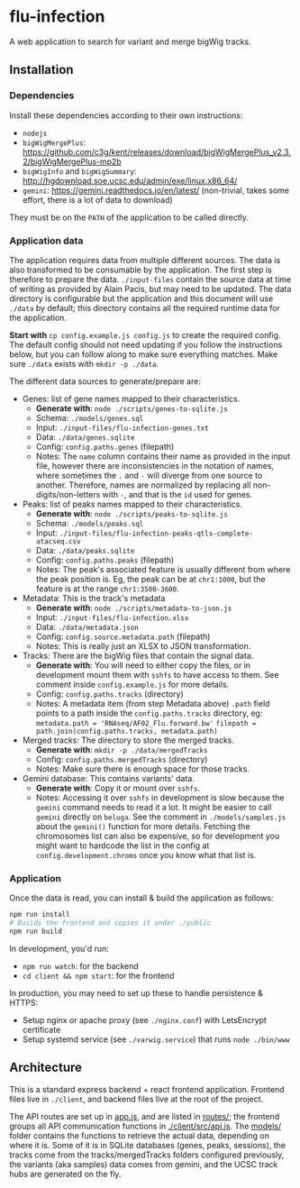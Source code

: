 # flu-infection

A web application to search for variant and merge bigWig tracks.

## Installation

### Dependencies

Install these dependencies according to their own instructions:
 - `nodejs`
 - `bigWigMergePlus`: https://github.com/c3g/kent/releases/download/bigWigMergePlus_v2.3.2/bigWigMergePlus-mp2b
 - `bigWigInfo` and `bigWigSummary`: http://hgdownload.soe.ucsc.edu/admin/exe/linux.x86_64/
 - `gemini`: https://gemini.readthedocs.io/en/latest/ (non-trivial, takes some effort, there is a lot of data to download)

They must be on the `PATH` of the application to be called directly.

### Application data

The application requires data from multiple different sources. The data
is also transformed to be consumable by the application. The first step
is therefore to prepare the data. `./input-files` contain the source data
at time of writing as provided by Alain Pacis, but may need to be updated.
The data directory is configurable but the application and this document
will use `./data` by default; this directory contains all the required
runtime data for the application.

**Start with** `cp config.example.js config.js` to create the required config.
The default config should not need updating if you follow the instructions below,
but you can follow along to make sure everything matches. Make sure `./data`
exists with `mkdir -p ./data`.

The different data sources to generate/prepare are:

 - Genes: list of gene names mapped to their characteristics.
     - **Generate with**: `node ./scripts/genes-to-sqlite.js`
     - Schema: `./models/genes.sql`
     - Input: `./input-files/flu-infection-genes.txt`
     - Data: `./data/genes.sqlite`
     - Config: `config.paths.genes` (filepath)
     - Notes: The `name` column contains their name as provided in the input file,
       however there are inconsistencies in the notation of names, where sometimes
       the `.` and `-` will diverge from one source to another. Therefore, names are
       normalized by replacing all non-digits/non-letters with `-`, and that is the
       `id` used for genes.
 - Peaks: list of peaks names mapped to their characteristics.
     - **Generate with**: `node ./scripts/peaks-to-sqlite.js`
     - Schema: `./models/peaks.sql`
     - Input: `./input-files/flu-infection-peaks-qtls-complete-atacseq.csv`
     - Data: `./data/peaks.sqlite`
     - Config: `config.paths.peaks` (filepath)
     - Notes: The peak's associated feature is usually different from where the
      peak position is. Eg, the peak can be at `chr1:1000`, but the feature is
      at the range `chr1:3500-3600`.
 - Metadata: This is the track's metadata
     - **Generate with**: `node ./scripts/metadata-to-json.js`
     - Input: `./input-files/flu-infection.xlsx`
     - Data: `./data/metadata.json`
     - Config: `config.source.metadata.path` (filepath)
     - Notes: This is really just an XLSX to JSON transformation.
 - Tracks: There are the bigWig files that contain the signal data.
     - **Generate with**: You will need to either copy the files, or
       in development mount them with `sshfs` to have access to them.
       See comment inside `config.example.js` for more details.
     - Config: `config.paths.tracks` (directory)
     - Notes: A metadata item (from step Metadata above) `.path` field
       points to a path inside the `config.paths.tracks` directory, eg:
       `metadata.path = 'RNAseq/AF02_Flu.forward.bw'`
       `filepath = path.join(config.paths.tracks, metadata.path)`
 - Merged tracks: The directory to store the merged tracks.
     - **Generate with**: `mkdir -p ./data/mergedTracks`
     - Config: `config.paths.mergedTracks` (directory)
     - Notes: Make sure there is enough space for those tracks.
 - Gemini database: This contains variants' data.
     - **Generate with**: Copy it or mount over `sshfs`.
     - Notes: Accessing it over `sshfs` in development is slow because the
       `gemini` command needs to read it a lot. It might be easier to call
       `gemini` directly on `beluga`. See the comment in `./models/samples.js`
       about the `gemini()` function for more details.
       Fetching the chromosomes list can also be expensive, so for development
       you might want to hardcode the list in the config at
       `config.development.chroms` once you know what that list is.

### Application

Once the data is read, you can install & build the application as follows:

```sh
npm run install
# Builds the frontend and copies it under ./public
npm run build
```

In development, you'd run:
 - `npm run watch`: for the backend
 - `cd client && npm start`: for the frontend

In production, you may need to set up these to handle persistence & HTTPS:
 - Setup nginx or apache proxy (see `./nginx.conf`) with LetsEncrypt certificate
 - Setup systemd service (see `./varwig.service`) that runs `node ./bin/www`

## Architecture

This is a standard express backend + react frontend application. Frontend files
live in `./client`, and backend files live at the root of the project.

The API routes are set up in [app.js](./app.js), and are listed in [routes/](./routes);
the frontend groups all API communication functions in [./client/src/api.js](./client/src/api.js).
The [models/](./models) folder contains the functions to retrieve the actual data,
depending on where it is. Some of it is in SQLite databases (genes, peaks, sessions), the tracks
come from the tracks/mergedTracks folders configured previously, the variants (aka samples) data
comes from gemini, and the UCSC track hubs are generated on the fly.
